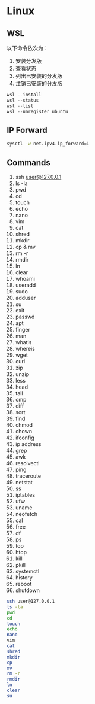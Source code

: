 # Linux

## WSL

以下命令依次为：

1. 安装分发版
2. 查看状态
3. 列出已安装的分发版
4. 注销已安装的分发版

```powershell
wsl --install
wsl --status
wsl --list
wsl --unregister ubuntu
```

## IP Forward

```bash
sysctl -w net.ipv4.ip_forward=1
```

## Commands

1. ssh user@127.0.0.1
2. ls -la
3. pwd
4. cd
5. touch
6. echo
7. nano
8. vim
9. cat
10. shred
11. mkdir
12. cp & mv
13. rm -r
14. rmdir
15. ln
16. clear
17. whoami
18. useradd
19. sudo
20. adduser
21. su
22. exit
23. passwd
24. apt
25. finger
26. man
27. whatis
28. whereis
29. wget
30. curl
31. zip
32. unzip
33. less
34. head
35. tail
36. cmp
37. diff
38. sort
39. find
40. chmod
41. chown
42. ifconfig
43. ip address
44. grep
45. awk
46. resolvectl
47. ping
48. traceroute
49. netstat
50. ss
51. iptables
52. ufw
53. uname
54. neofetch
55. cal
56. free
57. df
58. ps
59. top
60. htop
61. kill
62. pkill
63. systemctl
64. history
65. reboot
66. shutdown

```bash
ssh user@127.0.0.1
ls -la
pwd
cd
touch
echo
nano
vim
cat
shred
mkdir
cp
mv
rm -r
rmdir
ln
clear
su
```
